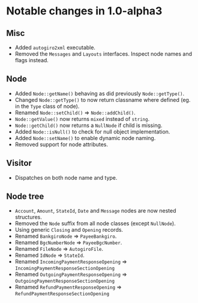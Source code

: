 # Notable changes in 1.0-alpha3

## Misc

* Added `autogiro2xml` executable.
* Removed the `Messages` and `Layouts` interfaces. Inspect node names and flags instead.

## Node

* Added `Node::getName()` behaving as did previously `Node::getType()`.
* Changed `Node::getType()` to now return classname where defined (eg. in the
  `Type` class of node).
* Renamed `Node::setChild()` => `Node::addChild()`.
* `Node::getValue()` now returns `mixed` instead of `string`.
* `Node::getChild()` now returns a `NullNode` if child is missing.
* Added `Node::isNull()` to check for null object implementation.
* Added `Node::setName()` to enable dynamic node naming.
* Removed support for node attributes.

## Visitor

* Dispatches on both node name and type.

## Node tree

* `Account`, `Amount`, `StateId`, `Date` and `Message` nodes are now nested structures.
* Removed the `Node` suffix from all node classes (except `NullNode`).
* Using generic `Closing` and `Opening` records.
* Renamed `BankgiroNode` => `PayeeBankgiro`.
* Renamed `BgcNumberNode` => `PayeeBgcNumber`.
* Renamed `FileNode` => `AutogiroFile`.
* Renamed `IdNode` => `StateId`.
* Renamed `IncomingPaymentResponseOpening` => `IncomingPaymentResponseSectionOpening`
* Renamed `OutgoingPaymentResponseOpening` => `OutgoingPaymentResponseSectionOpening`
* Renamed `RefundPaymentResponseOpening` => `RefundPaymentResponseSectionOpening`
